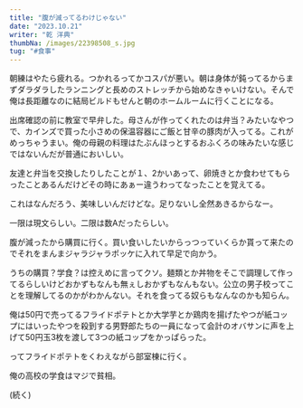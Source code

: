 ```yaml
---
title: "腹が減ってるわけじゃない"
date: "2023.10.21"
writer: "乾 洋典"
thumbNa: /images/22398508_s.jpg
tug: "#食事"
---
```

<!--
こーじちゅー。。
-->

朝練はやたら疲れる。つかれるってかコスパが悪い。朝は身体が鈍ってるからまずダラダラしたランニングと長めのストレッチから始めなきゃいけない。そんで俺は長距離なのに結局ビルドもせんと朝のホームルームに行くことになる。 

出席確認の前に教室で早弁した。母さんが作ってくれたのは弁当？みたいなやつで、カインズで買った小さめの保温容器にご飯と甘辛の豚肉が入ってる。これがめっちゃうまい。俺の母親の料理はたぶんほっとするおふくろの味みたいな感じではないんだが普通においしい。 

 

友達と弁当を交換したりしたことが１、2かいあって、卵焼きとか食わせてもらったことあるんだけどその時にあぁー違うわってなったことを覚えてる。 

 

これはなんだろう、美味しいんだけどな。足りないし全然あきるからなー。 

 

一限は現文らしい。二限は数Aだったらしい。 

 

腹が減ったから購買に行く。買い食いしたいからっつっていくらか貰って来たのでそれをまんまジャラジャラポッケに入れて早足で向かう。 

 

うちの購買？学食？は控えめに言ってクソ。麺類とか丼物をそこで調理して作ってるらしいけどおかずもなんも無ぇしおかずもなんもない。公立の男子校ってことを理解してるのかがわかんない。それを食ってる奴らもなんなのかも知らん。 

俺は50円で売ってるフライドポテトとか大学芋とか鶏肉を揚げたやつが紙コップにはいったやつを殺到する男野郎たちの一員になって会計のオバサンに声を上げて50円玉3枚を渡して3つの紙コップをかっぱらった。 

 

 

 

ってフライドポテトをくわえながら部室棟に行く。 

 

 

 

 

俺の高校の学食はマジで貧相。 



(続く)
